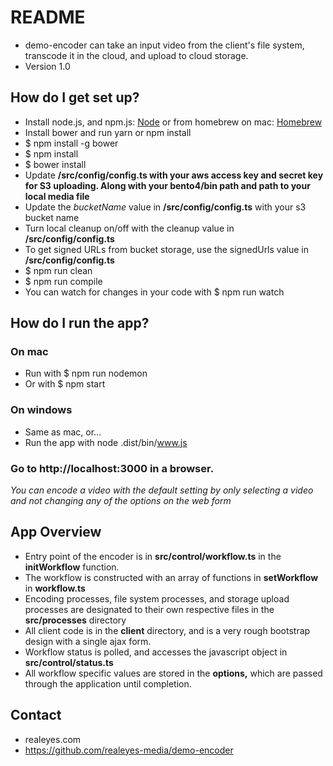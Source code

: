 # README #

* demo-encoder can take an input video from the client's file system, transcode it in the cloud, and upload to cloud storage.
* Version 1.0

## How do I get set up? ##

* Install node.js, and npm.js: [Node](https://nodejs.org/en/) or from homebrew on mac: [Homebrew](http://brew.sh/)
* Install bower and run yarn or npm install
* $ npm install -g bower
* $ npm install
* $ bower install
* Update **/src/config/config.ts with your aws access key and secret key for S3 uploading. Along with your bento4/bin path and path to your local media file**
* Update the *bucketName* value in **/src/config/config.ts** with your s3 bucket name
* Turn local cleanup on/off with the cleanup value in **/src/config/config.ts**
* To get signed URLs from bucket storage, use the signedUrls value in **/src/config/config.ts**
* $ npm run clean
* $ npm run compile
* You can watch for changes in your code with $ npm run watch

## How do I run the app? ##

### On mac ###
* Run with $ npm run nodemon
* Or with $ npm start

### On windows ###
* Same as mac, or...
* Run the app with node .dist/bin/www.js

### Go to http://localhost:3000 in a browser. ###



*You can encode a video with the default setting by only selecting a video and not changing any of the options on the web form*

## App Overview ##
* Entry point of the encoder is in **src/control/workflow.ts** in the **initWorkflow** function.
* The workflow is constructed with an array of functions in **setWorkflow** in **workflow.ts**
* Encoding processes, file system processes, and storage upload processes are designated to their own respective files in the **src/processes** directory
* All client code is in the **client** directory, and is a very rough bootstrap design with a single ajax form.
* Workflow status is polled, and accesses the javascript object in **src/control/status.ts**
* All workflow specific values are stored in the **options,** which are passed through the application until completion.

## Contact ##

* realeyes.com
* https://github.com/realeyes-media/demo-encoder